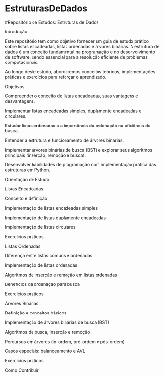 # EstruturasDeDados
#Repositório de Estudos: Estruturas de Dados

Introdução

Este repositório tem como objetivo fornecer um guia de estudo prático sobre listas encadeadas, listas ordenadas e árvores binárias. A estrutura de dados é um conceito fundamental na programação e no desenvolvimento de software, sendo essencial para a resolução eficiente de problemas computacionais.

Ao longo deste estudo, abordaremos conceitos teóricos, implementações práticas e exercícios para reforçar o aprendizado.

Objetivos

Compreender o conceito de listas encadeadas, suas vantagens e desvantagens.

Implementar listas encadeadas simples, duplamente encadeadas e circulares.

Estudar listas ordenadas e a importância da ordenação na eficiência de busca.

Entender a estrutura e funcionamento de árvores binárias.

Implementar árvores binárias de busca (BST) e explorar seus algoritmos principais (inserção, remoção e busca).

Desenvolver habilidades de programação com implementação prática das estruturas em Python.

Orientação de Estudo

Listas Encadeadas

Conceito e definição

Implementação de listas encadeadas simples

Implementação de listas duplamente encadeadas

Implementação de listas circulares

Exercícios práticos

Listas Ordenadas

Diferença entre listas comuns e ordenadas

Implementação de listas ordenadas

Algoritmos de inserção e remoção em listas ordenadas

Benefícios da ordenação para busca

Exercícios práticos

Árvores Binárias

Definição e conceitos básicos

Implementação de árvores binárias de busca (BST)

Algoritmos de busca, inserção e remoção

Percursos em árvores (in-ordem, pré-ordem e pós-ordem)

Casos especiais: balanceamento e AVL

Exercícios práticos

Como Contribuir
